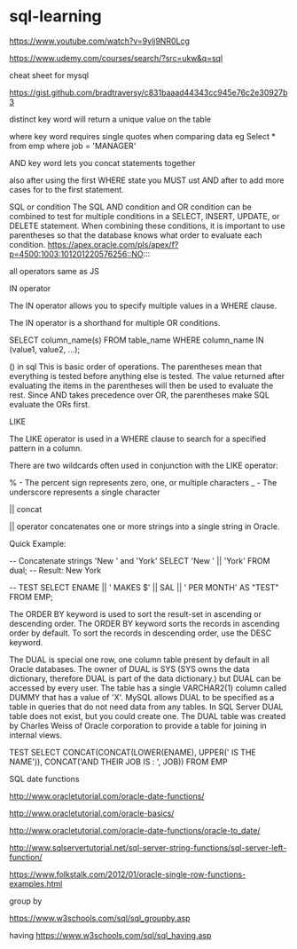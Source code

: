 # sql-learning


https://www.youtube.com/watch?v=9ylj9NR0Lcg



https://www.udemy.com/courses/search/?src=ukw&q=sql

cheat sheet for mysql

https://gist.github.com/bradtraversy/c831baaad44343cc945e76c2e30927b3


distinct key word will return a unique value on the table 

where key word requires single quotes when comparing data
eg Select * from emp where job = 'MANAGER'

AND key word lets you concat statements together

also after using the first WHERE state you MUST ust AND after to add more cases for to the first statement. 

SQL or condition
The SQL AND condition and OR condition can be combined to test for multiple conditions in a SELECT, INSERT, UPDATE, or DELETE statement. When combining these conditions, it is important to use parentheses so that the database knows what order to evaluate each condition.
https://apex.oracle.com/pls/apex/f?p=4500:1003:101201220576256::NO:::

all operators same as JS

IN operator 

The IN operator allows you to specify multiple values in a WHERE clause.

The IN operator is a shorthand for multiple OR conditions.


SELECT column_name(s)
FROM table_name
WHERE column_name IN (value1, value2, ...);

() in sql
This is basic order of operations. The parentheses mean that everything is tested before anything else is tested. The value returned after evaluating the items in the parentheses will then be used to evaluate the rest. Since AND takes precedence over OR, the parentheses make SQL evaluate the ORs first.

LIKE

The LIKE operator is used in a WHERE clause to search for a specified pattern in a column.

There are two wildcards often used in conjunction with the LIKE operator:

% - The percent sign represents zero, one, or multiple characters
_ - The underscore represents a single character


|| concat

|| operator concatenates one or more strings into a single string in Oracle.

Quick Example:

   -- Concatenate strings 'New ' and 'York'
   SELECT 'New ' || 'York' FROM dual;
   -- Result: New York

   -- TEST
   SELECT ENAME || ' MAKES $' || SAL || ' PER MONTH' AS "TEST"
 FROM EMP;


 The ORDER BY keyword is used to sort the result-set in ascending or descending order. The ORDER BY keyword sorts the records in ascending order by default. To sort the records in descending order, use the DESC keyword.

 The DUAL is special one row, one column table present by default in all Oracle databases. The owner of DUAL is SYS (SYS owns the data dictionary, therefore DUAL is part of the data dictionary.) but DUAL can be accessed by every user. The table has a single VARCHAR2(1) column called DUMMY that has a value of 'X'. MySQL allows DUAL to be specified as a table in queries that do not need data from any tables. In SQL Server DUAL table does not exist, but you could create one.
The DUAL table was created by Charles Weiss of Oracle corporation to provide a table for joining in internal views.

TEST 
SELECT CONCAT(CONCAT(LOWER(ENAME), UPPER(' IS THE NAME')), CONCAT('AND THEIR JOB IS : ', JOB))
FROM EMP

SQL date functions

http://www.oracletutorial.com/oracle-date-functions/

http://www.oracletutorial.com/oracle-basics/

http://www.oracletutorial.com/oracle-date-functions/oracle-to_date/

http://www.sqlservertutorial.net/sql-server-string-functions/sql-server-left-function/

https://www.folkstalk.com/2012/01/oracle-single-row-functions-examples.html

group by

https://www.w3schools.com/sql/sql_groupby.asp

having
https://www.w3schools.com/sql/sql_having.asp